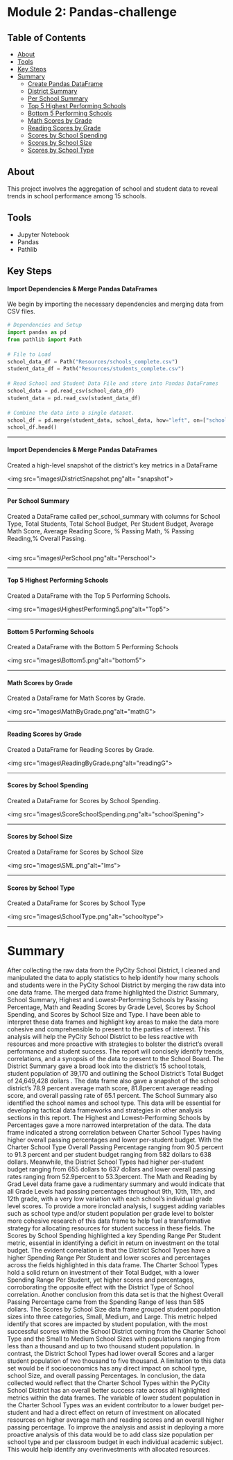 # Module 2: Pandas-challenge

## Table of Contents

* [About](#about)
* [Tools](#tools)
* [Key Steps](#key-steps)
* [Summary](#summary)
    * [Create Pandas DataFrame](#create-pandas-dataframe)
    * [District Summary](#district-summary-snapshot)
    * [Per School Summary](#per-school-summary)
    * [Top 5 Highest Performing Schools](#top-5-highest-performing-schools)
    * [Bottom 5 Performing Schools](#bottom-5-performing-schools)
    * [Math Scores by Grade](#math-scores-by-grade)
    * [Reading Scores by Grade](#reading-scores-by-grade)
    * [Scores by School Spending](#scores-by-school-spending)
    * [Scores by School Size](#scores-by-school-size)
    * [Scores by School Type](#scores-by-school-type)

## About

This project involves the aggregation of school and student data to reveal trends in school performance among 15 schools.

## Tools

* Jupyter Notebook
* Pandas
* Pathlib

## Key Steps

#### **Import Dependencies & Merge Pandas DataFrames**

We begin by importing the necessary dependencies and merging data from CSV files.

```python
# Dependencies and Setup
import pandas as pd
from pathlib import Path

# File to Load
school_data_df = Path("Resources/schools_complete.csv")
student_data_df = Path("Resources/students_complete.csv")

# Read School and Student Data File and store into Pandas DataFrames
school_data = pd.read_csv(school_data_df)
student_data = pd.read_csv(student_data_df)

# Combine the data into a single dataset.
school_df = pd.merge(student_data, school_data, how="left", on=["school_name", "school_name"])
school_df.head()

```

---------------------------------------------------

#### **Import Dependencies & Merge Pandas DataFrames**

Created a high-level snapshot of the district's key metrics in a DataFrame

<img src="images\DistrictSnapshot.png"alt= "snapshot">

---------------------------------------------------

#### **Per School Summary**

Created a DataFrame called per_school_summary with columns for School Type, Total Students, Total School Budget, Per Student Budget, Average Math Score, Average Reading Score, % Passing Math, % Passing Reading,% Overall Passing.

```
```

<img src="images\PerSchool.png"alt="Perschool">

---------------------------------------------------

#### **Top 5 Highest Performing Schools**

Created a DataFrame with the Top 5 Performing Schools.

<img src="images\HighestPerforming5.png"alt="Top5">

---------------------------------------------------

#### **Bottom 5 Performing Schools**

Created a DataFrame with the Bottom 5 Performing Schools

<img src="images\Bottom5.png"alt="bottom5">

---------------------------------------------------

#### **Math Scores by Grade**

Created a DataFrame for Math Scores by Grade.

<img src="images\MathByGrade.png"alt="mathG">

---------------------------------------------------

#### **Reading Scores by Grade**

Created a DataFrame for Reading Scores by Grade.

<img src="images\ReadingByGrade.png"alt="readingG">

---------------------------------------------------

#### **Scores by School Spending**

Created a DataFrame for Scores by School Spending.

<img src="images\ScoreSchoolSpending.png"alt="schoolSpening">

---------------------------------------------------

#### **Scores by School Size**

Created a DataFrame for Scores by School Size

<img src="images\SML.png"alt="lms">

---------------------------------------------------

#### **Scores by School Type**

Created a DataFrame for Scores by School Type

<img src="images\SchoolType.png"alt="schooltype">

---------------------------------------------------

# Summary
After collecting the raw data from the PyCity School District, I cleaned and manipulated the data to apply statistics to help identify how many schools and students were in the PyCity School District by merging the raw data into one data frame. The merged data frame highlighted the District Summary, School Summary, Highest and Lowest-Performing Schools by Passing Percentage, Math and Reading Scores by Grade Level, Scores by School Spending, and Scores by School Size and Type.  I have been able to interpret these data frames and highlight key areas to make the data more cohesive and comprehensible to present to the parties of interest. This analysis will help the PyCity School District to be less reactive with resources and more proactive with strategies to bolster the district’s overall performance and student success. The report will concisely identify trends, correlations, and a synopsis of the data to present to the School Board.
The District Summary gave a broad look into the district’s 15 school totals, student population of 39,170 and outlining the School District’s Total Budget of 24,649,428 dollars . The data frame also gave a snapshot of the school district’s 78.9 percent average math score, 81.8percent average reading score, and overall passing rate of 65.1 percent. The School Summary also identified the school names and school type. This data will be essential for developing tactical data frameworks and strategies in other analysis sections in this report.
The Highest and Lowest-Performing Schools by Percentages gave a more narrowed interpretation of the data. The data frame indicated a strong correlation between Charter School Types having higher overall passing percentages and lower per-student budget. With the Charter School Type Overall Passing Percentage ranging from 90.5 percent to 91.3 percent and per student budget ranging from 582 dollars to 638 dollars. Meanwhile, the District School Types had higher per-student budget ranging from 655 dollars to 637 dollars and lower overall passing rates ranging from 52.9percent to 53.3percent.
The Math and Reading by Grad Level data frame gave a rudimentary summary and would indicate that all Grade Levels had passing percentages throughout 9th, 10th, 11th, and 12th grade, with a very low variation with each school’s individual grade level scores.  To provide a more ironclad analysis, I suggest adding variables such as school type and/or student population per grade level to bolster more cohesive research of this data frame to help fuel a transformative strategy for allocating resources for student success in these fields.
The Scores by School Spending highlighted a key Spending Range Per Student metric, essential in identifying a deficit in return on investment on the total budget. The evident correlation is that the District School Types have a higher Spending Range Per Student and lower scores and percentages across the fields highlighted in this data frame. The Charter School Types hold a solid return on investment of their Total Budget, with a lower Spending Range Per Student, yet higher scores and percentages, corroborating the opposite effect with the District Type of School correlation. Another conclusion from this data set is that the highest Overall Passing Percentage came from the Spending Range of less than 585 dollars.
The Scores by School Size data frame grouped student population sizes into three categories, Small, Medium, and Large. This metric helped identify that scores are impacted by student population, with the most successful scores within the School District coming from the Charter School Type and the Small to Medium School Sizes with populations ranging from less than a thousand and up to two thousand student population. In contrast, the District School Types had lower overall Scores and a larger student population of two thousand to five thousand. A limitation to this data set would be if socioeconomics has any direct impact on school type, school Size, and overall passing Percentages.
In conclusion, the data collected would reflect that the Charter School Types within the PyCity School District has an overall better success rate across all highlighted metrics within the data frames. The variable of lower student population in the Charter School Types was an evident contributor to a lower budget per-student and had a direct effect on return of investment on allocated resources on higher average math and reading scores and an overall higher passing percentage. To improve the analysis and assist in deploying a more proactive analysis of this data would be to add class size population per school type and per classroom budget in each individual academic subject. This would help identify any overinvestments with allocated resources.
